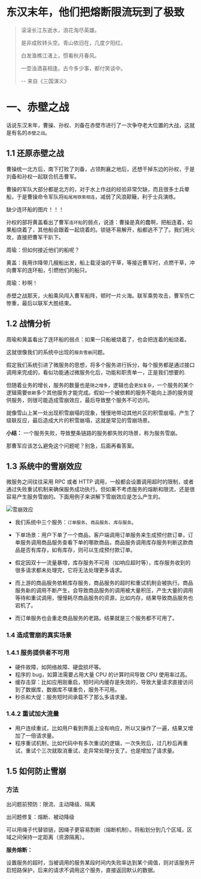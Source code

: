 # 东汉末年，他们把熔断限流玩到了极致

> 滚滚长江东逝水，浪花淘尽英雄。
>
> 是非成败转头空。青山依旧在，几度夕阳红。
>
> 白发渔樵江渚上，惯看秋月春风。
>
> 一壶浊酒喜相逢。古今多少事，都付笑谈中。
>
> -- 来自《三国演义》

# 一、赤壁之战

话说东汉末年，曹操、孙权、刘备在赤壁市进行了一次争夺老大位置的大战，这就是有名的`赤壁之战`。

## 1.1 还原赤壁之战

曹操统一北方后，南下打败了刘备，占领荆襄之地后，还想干掉东边的孙权，于是刘备和孙权一起联合抗击曹军。

曹操的军队大部分都是北方的，对于水上作战的经验非常欠缺，而且很多士兵晕船，于是曹操命令军队将`船尾用铁索相连`，减弱了风浪颠簸，利于士兵演练。

缺少连环船的图片！！！



 孙权的部将黄盖看出了曹军`连环船`的弱点，说道：曹操是真的蠢啊，把船连着，如果船烧着了，其他船会跟着一起烧着的。锁链不易解开，船都逃不了了。我们用火攻，直接把曹军干趴下。

周瑜：但如何接近他们的船呢？

黄盖：我用诈降带几艘船出发，船上载浸油的干草，等接近曹军时，点燃干草，冲向曹军的连环船，引燃他们的船只。

周瑜：秒啊！

赤壁之战那天，火船乘风闯入曹军船阵，顿时一片火海。联军乘势攻击，曹军伤亡惨重，最后以联军大胜结束。

## 1.2 战情分析

周瑜和黄盖看出了连环船的弱点：如果一只船被烧着了，也会把连着的船烧着。

这就很像我们的系统中出现的`服务雪崩`问题。

假定我们系统引进了微服务的思想，将多个服务进行拆分，每个服务都是通过接口调用来完成的，看似功能通过微服务化后，功能和职责单一，正是我们想要的.

但随着业务的增长，服务的数量也是`随之增多`，逻辑也会`更加复杂`，一个服务的某个逻辑需要`依赖`多个其他服务才能完成。假如一个被依赖的服务不能向上游的服务提供服务，则很可能造成雪崩效应，最后导致整个服务不可访问。

就像雪山上某一处出现积雪崩塌的现象，慢慢地带动其他片区的积雪崩塌，产生了级联反应，最后造成大片的积雪崩塌，这就是常见的雪崩场景。

**小结：** 一个服务失败，导致整条链路的服务都失败的场景，称为服务雪崩。

那曹军应该怎么避免这个问题呢？别急，后面再看答案。

## 1.3 系统中的雪崩效应

微服务之间往往采用 RPC 或者 HTTP 调用，一般都会设置调用超时的限制，或者通过失败重试机制来确保服务成功执行。但如果不考虑服务的熔断和限流，还是很容易产生服务雪崩的。下面用例子来讲解下雪崩效应是怎么产生的。

![雪崩效应](https://img-blog.csdnimg.cn/img_convert/cbc572056ef4ad0cec9afe40f57e9541.png)

- 我们系统中三个服务：`订单服务`、`商品服务`、`库存服务`。
- 下单场景：用户下单了一个商品，客户端调用订单服务来生成预付款订单，订单服务调用商品服务查看下单的哪款商品，商品服务调用库存服务判断这款商品是否有库存，如有库存，则可以生成预付款订单。

- 假定因双十一流量暴增，库存服务不可用（如响应超时等），库存服务收到的很多请求都未处理完，它将无法处理更多请求。
- 而上游的商品服务依赖库存服务，商品服务的超时和重试机制会被执行。商品服务新的调用不断产生，会导致商品服务的调用被大量积压，产生大量的调用等待和重试调用，慢慢耗尽商品服务的资源，比如内存，结果导致商品服务也宕机了。
- 而订单服务也会重走商品服务的老路。结果就是三个服务都不可用了。

### 1.4 造成雪崩的真实场景

### 1.4.1 服务提供者不可用

- 硬件故障，如网络故障、硬盘损坏等。
- 程序的 bug，如算法需要占用大量 CPU 的计算时间导致 CPU 使用率过高。
- 缓存击穿：比如应用刚重启，短时间内缓存是失效的，导致大量请求直接访问到了数据库，数据库不堪重负，服务不可用。
- 秒杀和大促：服务短时间承载不了那么多请求量。

### 1.4.2 重试加大流量

- 用户连续重试，比如用户看到界面上没有响应，所以又操作了一遍，结果又增加了一倍请求量。
- 程序重试机制，比如代码中有多次重试的逻辑，一次失败后，过几秒后再重试，重试个三次就取消重试，走异常处理分支了。也是增加了请求量。

## 1.5 如何防止雪崩

### 方法

出问题前预防：限流、主动降级、隔离

出问题修复：熔断、被动降级



可以用绳子代替锁链，因绳子更容易割断（熔断机制）。将船划分到几个区域，区域之间保持一定距离（资源隔离）。



**服务熔断：**

设置服务的超时，当被调用的服务某段时间内失败率达到某个阈值，则对该服务开启短路保护，后来的请求不调用这个服务，直接返回默认的数据。


